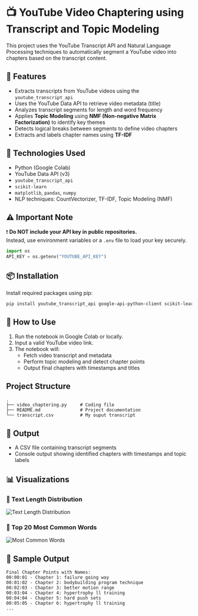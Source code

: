 # 📺 YouTube Video Chaptering using Transcript and Topic Modeling

This project uses the YouTube Transcript API and Natural Language Processing techniques to automatically segment a YouTube video into chapters based on the transcript content.

## 🚀 Features

- Extracts transcripts from YouTube videos using the `youtube_transcript_api`
- Uses the YouTube Data API to retrieve video metadata (title)
- Analyzes transcript segments for length and word frequency
- Applies **Topic Modeling** using **NMF (Non-negative Matrix Factorization)** to identify key themes
- Detects logical breaks between segments to define video chapters
- Extracts and labels chapter names using **TF-IDF**

## 🧠 Technologies Used

- Python (Google Colab)
- YouTube Data API (v3)
- `youtube_transcript_api`
- `scikit-learn`
- `matplotlib`, `pandas`, `numpy`
- NLP techniques: CountVectorizer, TF-IDF, Topic Modeling (NMF)

## ⚠️ Important Note

❗ **Do NOT include your API key in public repositories.**  
Instead, use environment variables or a `.env` file to load your key securely.

```python
import os
API_KEY = os.getenv("YOUTUBE_API_KEY")
```

## 📦 Installation

Install required packages using pip:

```bash
pip install youtube_transcript_api google-api-python-client scikit-learn matplotlib pandas
```

## 📝 How to Use

1. Run the notebook in Google Colab or locally.
2. Input a valid YouTube video link.
3. The notebook will:
   - Fetch video transcript and metadata
   - Perform topic modeling and detect chapter points
   - Output final chapters with timestamps and titles

## Project Structure

```
.
├── video_chaptering.py     # Coding file
├── README.md               # Project documentation
└── transcript.csv          # My ouput transcript                
```

## 📂 Output

- A CSV file containing transcript segments
- Console output showing identified chapters with timestamps and topic labels

## 📊 Visualizations

### 🔹 Text Length Distribution
![Text Length Distribution](https://github.com/user-attachments/assets/b63a1801-f1de-4197-bf16-fd6309f897ac)

### 🔹 Top 20 Most Common Words
![Most Common Words](https://github.com/user-attachments/assets/1a45c203-8025-4281-b99a-6e105f0b6764)


## 📸 Sample Output

```
Final Chapter Points with Names:
00:00:01 - Chapter 1: failure going way
00:01:02 - Chapter 2: bodybuilding program technique
00:02:03 - Chapter 3: better motion range
00:03:04 - Chapter 4: hypertrophy ll training
00:04:04 - Chapter 5: hard push sets
00:05:05 - Chapter 6: hypertrophy ll training
...
```
